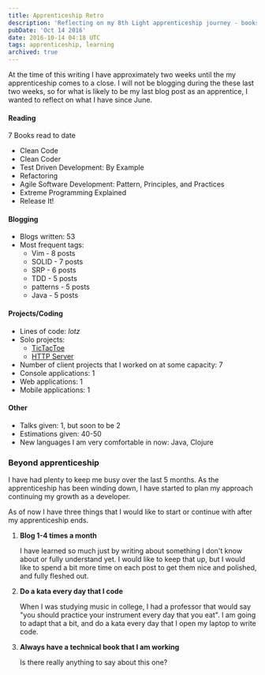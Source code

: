 ```yaml
---
title: Apprenticeship Retro
description: 'Reflecting on my 8th Light apprenticeship journey - books read, blogs written, projects completed, and lessons learned.'
pubDate: 'Oct 14 2016'
date: 2016-10-14 04:18 UTC
tags: apprenticeship, learning
archived: true
---
```


At the time of this writing I have approximately two weeks until the my apprenticeship comes to a close. I will not be blogging during the these last two weeks, so for what is likely to be my last blog post as an apprentice, I wanted to reflect on what I have since June.

#### Reading

7 Books read to date

* Clean Code
* Clean Coder
* Test Driven Development: By Example
* Refactoring
* Agile Software Development: Pattern, Principles, and Practices
* Extreme Programming Explained
* Release It!

#### Blogging

* Blogs written: 53
* Most frequent tags:
    * Vim - 8 posts
    * SOLID - 7 posts
    * SRP - 6 posts
    * TDD - 5 posts
    * patterns - 5 posts
    * Java - 5 posts

#### Projects/Coding

* Lines of code: _lotz_
* Solo projects:
    * [TicTacToe](http://github.com/damonkelley/tictactoe)
    * [HTTP Server](http://github.com/damonkelley/http-clj)
* Number of client projects that I worked on at some capacity: 7
* Console applications: 1
* Web applications: 1
* Mobile applications: 1

#### Other

* Talks given: 1, but soon to be 2
* Estimations given: 40-50
* New languages I am very comfortable in now: Java, Clojure

### Beyond apprenticeship

I have had plenty to keep me busy over the last 5 months. As the apprenticeship has been winding down, I have started to plan my approach continuing my growth as a developer.

As of now I have three things that I would like to start or continue with after my apprenticeship ends.

1. **Blog 1-4 times a month**

    I have learned so much just by writing about something I don't know about or fully understand yet. I would like to keep that up, but I would like to spend a bit more time on each post to get them nice and polished, and fully fleshed out.

2. **Do a kata every day that I code**

    When I was studying music in college, I had a professor that would say "you should practice your instrument every day that you eat". I am going to adapt that a bit, and do a kata every day that I open my laptop to write code.

3. **Always have a technical book that I am working**

    Is there really anything to say about this one?
